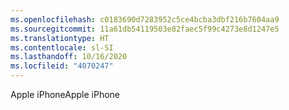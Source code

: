 ```yaml
---
ms.openlocfilehash: c0183690d7283952c5ce4bcba3dbf216b7604aa9
ms.sourcegitcommit: 11a61db54119503e82faec5f99c4273e8d1247e5
ms.translationtype: HT
ms.contentlocale: sl-SI
ms.lasthandoff: 10/16/2020
ms.locfileid: "4070247"
---
```

<span data-ttu-id="f9e60-101">Apple iPhone</span><span class="sxs-lookup"><span data-stu-id="f9e60-101">Apple iPhone</span></span>